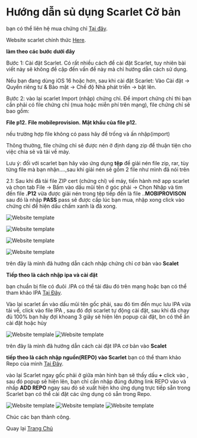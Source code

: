 # Hướng dẫn sủ dụng Scarlet Cở bản 
bạn có thể liên hệ mua chứng chỉ [Tại đây](https://t.me/lazylor).

Website scarlet chính thức [Here](https://usescarlet.com/).

**làm theo các bước dưới đây**
 
Bước 1: Cài đặt Scarlet.
Có rất nhiều cách để cài đặt Scarlet, tuy nhiên bài viết này sẽ không đề cập đến vấn đề này mà chỉ hướng dẫn cách sử dụng.

Nếu bạn đang dùng iOS 16 hoặc hơn, sau khi cài đặt Scarlet: Vào Cài đặt -> Quyền riêng tư & Bảo mật -> Chế độ Nhà phát triển -> bật lên.

Bước 2: vào lại scarlet Import (nhập) chứng chỉ.
Để import chứng chỉ thì bạn cần phải có file chứng chỉ (mua hoặc miễn phí trên mạng), file chứng chỉ sẽ bao gồm:

**File p12.**
**File mobileprovision.**
**Mật khẩu của file p12.**

nếu trường hợp file không có pass hãy để trống và ấn nhập(import)

Thông thường, file chứng chỉ sẽ được nén ở định dạng zip để thuận tiện cho việc chia sẻ và tải về máy.

Lưu ý: đối với scarlet bạn hãy vào ứng dụng **tệp** để giải nén file zip, rar, tùy từng file mà bạn nhận....,sau khi giải nén sẽ gồm 2 file như mình đã nói trên

2.1: Sau khi đã tải file ZIP cert (chứng chỉ) về máy, tiến hành mở app scarlet và chọn tab File -> Bấm vào dấu mũi tên ở góc phải -> Chọn Nhập và tìm đến file **.P12** vừa được giải nén trong tệp tiếp đến là file ..**MOBIPROVISON** sau đó là nhập **PASS** pass sẽ được cấp lúc bạn mua, nhập xong click vào chứng chỉ để hiện dấu chấm xanh là đã xong.

![Website template](https://lazyvn.github.io/img/hd1.jpg)

![Website template](https://lazyvn.github.io/img/hd2.jpg)

![Website template](https://lazyvn.github.io/img/hd3.jpg) 

![Website template](https://lazyvn.github.io/img/hd4.jpg)

trên đây là mình đã hướng dẫn cách nhập chứng chỉ cơ bản vào **Scalet**

**Tiếp theo là cách nhập ipa và cài đặt**

bạn chuẩn bị file có đuôi .IPA có thể tải đâu đó trên mạng hoặc bạn có thể tham khảo IPA [Tại Đây](https://t.me/ioshackkingchannel).

Vào lại scarlet ấn vào dấu mũi tên gốc phải, sau đó tìm đến mục lưu IPA vừa tải về, click vào file IPA , sau đó đợi scarlet tự động cài đặt, 
sau khi đã chạy đủ 100% bạn hãy đợi khoang 3 giây sẽ hiện lên popup cài đặt, bn có thể ấn cài đặt hoặc hủy

![Website templale](https://lazyvn.github.io/img/hd1.jpg)
![Website template](https://lazyvn.github.io/img/hd5.png)

trên đây là mình đã hướng dẫn cách cài đặt IPA cơ bản vào **Scalet**

**tiếp theo là cách nhập nguồn(REPO) vào Scarlet**
bạn có thể tham khảo Repo của mình [Tại Đây](scarlet://addsource?url=https://lazyvn.com/repo/app.json).

vào lại Scarlet ngay gốc phải ở giữa màn hình bạn sẽ thấy dấu **+** click vào , sau đó popup sẽ hiện lên, bạn chỉ cần nhập đúng đường link REPO vào 
và nhấp **ADD REPO** ngay sau đó sẽ xuất hiện kho ứng dụng trực tiếp sẵn trong Scarlet bạn có thể cài đặt các ứng dụng có sẵn trong Repo.

![Website template](https://lazyvn.github.io/img/hd6.png)
![Website template](https://lazyvn.github.io/img/hd7.png)
![Website template](https://lazyvn.github.io/img/hd7.png)

Chúc các bạn thành công. 

Quay lại [Trang Chủ](https://lazyvn.com)
